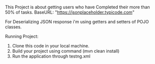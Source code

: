 This Project is about getting users who have Completed their more than 50% of tasks.
BaseURL: "https://jsonplaceholder.typicode.com"

For Deserializing JSON response i'm using getters and setters of POJO classes.

Running Project:
1. Clone this code in your local machine.
2. Build your project using command (mvn clean install)
3. Run the application through testng.xml
